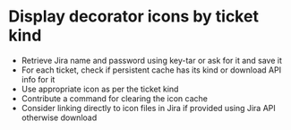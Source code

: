 # Display decorator icons by ticket kind

- Retrieve Jira name and password using key-tar or ask for it and save it
- For each ticket, check if persistent cache has its kind or download API info for it
- Use appropriate icon as per the ticket kind
- Contribute a command for clearing the icon cache
- Consider linking directly to icon files in Jira if provided using Jira API otherwise download
